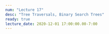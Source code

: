 ```yaml
---
num: "Lecture 17"
desc: "Tree Traversals, Binary Search Trees"
ready: true
lecture_date: 2020-12-01 17:00:00.00-7:00
---
```

